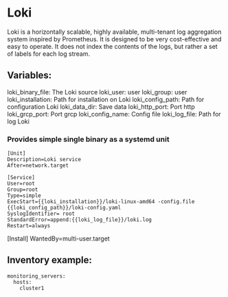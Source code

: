 # Loki 
Loki is a horizontally scalable, highly available, multi-tenant log aggregation system inspired by Prometheus. It is designed to be very cost-effective and easy to operate. It does not index the contents of the logs, but rather a set of labels for each log stream.

## Variables:
loki_binary_file: The Loki source
loki_user: user 
loki_group: user
loki_installation: Path for installation on Loki
loki_config_path: Path for configuration Loki
loki_data_dir: Save data
loki_http_port: Port http 
loki_grcp_port: Port grcp
loki_config_name: Config file
loki_log_file: Path for log Loki

### Provides simple single binary as a systemd unit 
```yamlex
[Unit]
Description=Loki service
After=network.target

[Service]
User=root
Group=root
Type=simple
ExecStart={{loki_installation}}/loki-linux-amd64 -config.file {{loki_config_path}}/loki-config.yaml
SyslogIdentifier= root
StandardError=append:{{loki_log_file}}/loki.log
Restart=always
```

[Install]
WantedBy=multi-user.target

## Inventory example:

```yamlex
monitoring_servers:
  hosts: 
    cluster1
```
